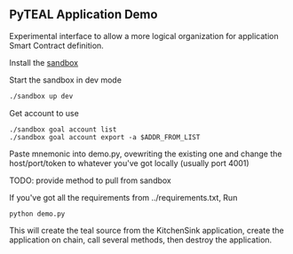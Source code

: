 PyTEAL Application Demo
------------------------

Experimental interface to allow a more logical organization for application Smart Contract definition.

Install the [sandbox](https://github.com/algorand/sandbox)

Start the sandbox in dev mode
```sh
./sandbox up dev
```

Get account to use
```
./sandbox goal account list
./sandbox goal account export -a $ADDR_FROM_LIST
```

Paste mnemonic into demo.py, ovewriting the existing one and change the host/port/token to whatever you've got locally (usually port 4001)

TODO: provide method to pull from sandbox

If you've got all the requirements from ../requirements.txt, Run 
```
python demo.py
```

This will create the teal source from the KitchenSink application, create the application on chain, call several methods, then destroy the application.
